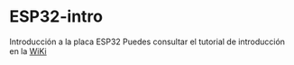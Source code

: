 # ESP32-intro
Introducción a la placa ESP32
Puedes consultar el tutorial de introducción en la [WiKi](../../wiki/Introducción)
